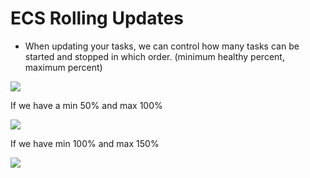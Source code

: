 # ECS Rolling Updates

- When updating your tasks, we can control how many tasks can be started and stopped in which order. (minimum healthy percent, maximum percent)

![](2022-04-20-10-39-30.png)

If we have a min 50% and max 100%

![](2022-04-20-10-39-55.png)

If we have min 100% and max 150%

![](2022-04-20-10-40-22.png)